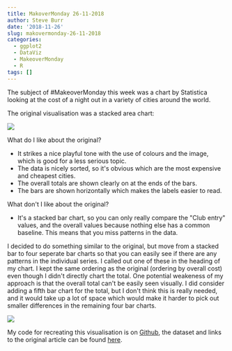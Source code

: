 ```yaml
---
title: MakoverMonday 26-11-2018
author: Steve Burr
date: '2018-11-26'
slug: makovermonday-26-11-2018
categories:
  - ggplot2
  - DataViz
  - MakeoverMonday
  - R
tags: []
---
```


The subject of #MakeoverMonday this week was a chart by Statistica looking at the cost of a night out in a variety of cities around the world.

The original visualisation was a stacked area chart:

![](/post/2018-11-26-makovermonday-26-11-2018_files/original.jpg)

What do I like about the original?

- It strikes a nice playful tone with the use of colours and the image, which is good for a less serious topic.
- The data is nicely sorted, so it's obvious which are the most expensive and cheapest cities.
- The overall totals are shown clearly on at the ends of the bars.
- The bars are shown horizontally which makes the labels easier to read.

What don't I like about the original?

- It's a stacked bar chart, so you can only really compare the "Club entry" values, and the overall values because nothing else has a common baseline. This means that you miss patterns in the data.

I decided to do something similar to the original, but move from a stacked bar to four seperate bar charts so that you can easily see if there are any patterns in the individual series. I called out one of these in the heading of my chart. I kept the same ordering as the original (ordering by overall cost) even though I didn't directly chart the total. One potential weakeness of my approach is that the overall total can't be easily seen visually. I did consider adding a fifth bar chart for the total, but I don't think this is really needed, and it would take up a lot of space which would make it harder to pick out smaller differences in the remaining four bar charts.

![](/post/2018-11-26-makovermonday-26-11-2018_files/plot.png)

My code for recreating this visualisation is on [Github](https://github.com/stevejburr/makeovermonday/tree/master/26112018), the dataset and links to the original article can be found [here](https://data.world/makeovermonday/2018w48).